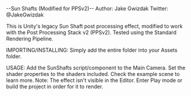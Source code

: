 --Sun Shafts (Modified for PPSv2)--
Author: Jake Gwizdak
Twitter: @JakeGwizdak

This is Unity's legacy Sun Shaft post processing effect, modified to work with the Post Processing Stack v2 (PPSv2). Tested using the Standard Rendering Pipeline.

IMPORTING/INSTALLING:
	Simply add the entire folder into your Assets folder.

USAGE:
	Add the SunShafts script/component to the Main Camera. Set the shader properties to the shaders included. Check the example scene to learn more.
	Note: The effect isn't visible in the Editor. Enter Play mode or build the project in order for it to render.